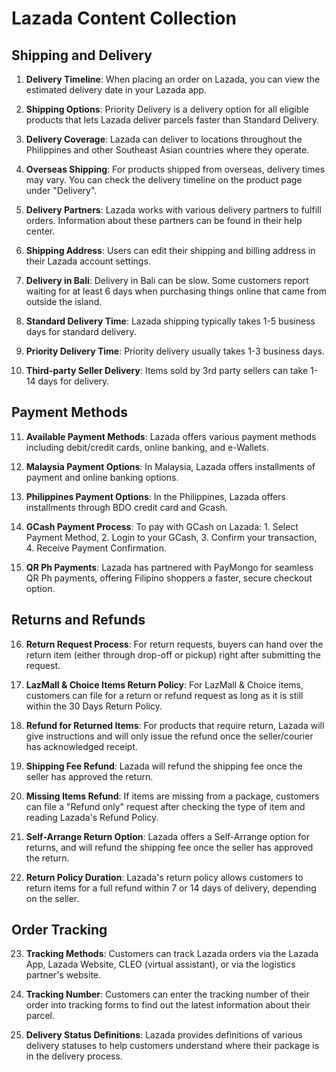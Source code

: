 # Lazada Content Collection

## Shipping and Delivery

1. **Delivery Timeline**: When placing an order on Lazada, you can view the estimated delivery date in your Lazada app.

2. **Shipping Options**: Priority Delivery is a delivery option for all eligible products that lets Lazada deliver parcels faster than Standard Delivery.

3. **Delivery Coverage**: Lazada can deliver to locations throughout the Philippines and other Southeast Asian countries where they operate.

4. **Overseas Shipping**: For products shipped from overseas, delivery times may vary. You can check the delivery timeline on the product page under "Delivery".

5. **Delivery Partners**: Lazada works with various delivery partners to fulfill orders. Information about these partners can be found in their help center.

6. **Shipping Address**: Users can edit their shipping and billing address in their Lazada account settings.

7. **Delivery in Bali**: Delivery in Bali can be slow. Some customers report waiting for at least 6 days when purchasing things online that came from outside the island.

8. **Standard Delivery Time**: Lazada shipping typically takes 1-5 business days for standard delivery.

9. **Priority Delivery Time**: Priority delivery usually takes 1-3 business days.

10. **Third-party Seller Delivery**: Items sold by 3rd party sellers can take 1-14 days for delivery.

## Payment Methods

11. **Available Payment Methods**: Lazada offers various payment methods including debit/credit cards, online banking, and e-Wallets.

12. **Malaysia Payment Options**: In Malaysia, Lazada offers installments of payment and online banking options.

13. **Philippines Payment Options**: In the Philippines, Lazada offers installments through BDO credit card and Gcash.

14. **GCash Payment Process**: To pay with GCash on Lazada: 1. Select Payment Method, 2. Login to your GCash, 3. Confirm your transaction, 4. Receive Payment Confirmation.

15. **QR Ph Payments**: Lazada has partnered with PayMongo for seamless QR Ph payments, offering Filipino shoppers a faster, secure checkout option.

## Returns and Refunds

16. **Return Request Process**: For return requests, buyers can hand over the return item (either through drop-off or pickup) right after submitting the request.

17. **LazMall & Choice Items Return Policy**: For LazMall & Choice items, customers can file for a return or refund request as long as it is still within the 30 Days Return Policy.

18. **Refund for Returned Items**: For products that require return, Lazada will give instructions and will only issue the refund once the seller/courier has acknowledged receipt.

19. **Shipping Fee Refund**: Lazada will refund the shipping fee once the seller has approved the return.

20. **Missing Items Refund**: If items are missing from a package, customers can file a "Refund only" request after checking the type of item and reading Lazada's Refund Policy.

21. **Self-Arrange Return Option**: Lazada offers a Self-Arrange option for returns, and will refund the shipping fee once the seller has approved the return.

22. **Return Policy Duration**: Lazada's return policy allows customers to return items for a full refund within 7 or 14 days of delivery, depending on the seller.

## Order Tracking

23. **Tracking Methods**: Customers can track Lazada orders via the Lazada App, Lazada Website, CLEO (virtual assistant), or via the logistics partner's website.

24. **Tracking Number**: Customers can enter the tracking number of their order into tracking forms to find out the latest information about their parcel.

25. **Delivery Status Definitions**: Lazada provides definitions of various delivery statuses to help customers understand where their package is in the delivery process.
